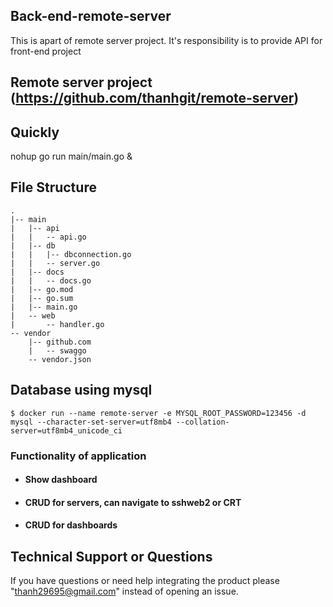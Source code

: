 ## Back-end-remote-server
This is apart of remote server project. It's responsibility is to provide API for front-end project

## Remote server project (https://github.com/thanhgit/remote-server)

## Quickly
nohup go run main/main.go &

## File Structure

```
.
|-- main
|   |-- api
|   |   -- api.go
|   |-- db
|   |   |-- dbconnection.go
|   |   -- server.go
|   |-- docs
|   |   -- docs.go
|   |-- go.mod
|   |-- go.sum
|   |-- main.go
|   -- web
|       -- handler.go
-- vendor
    |-- github.com
    |   -- swaggo
    -- vendor.json
```

## Database using mysql
```
$ docker run --name remote-server -e MYSQL_ROOT_PASSWORD=123456 -d mysql --character-set-server=utf8mb4 --collation-server=utf8mb4_unicode_ci
```

### Functionality of application
* #### Show dashboard 
* #### CRUD for servers, can navigate to sshweb2 or CRT
* #### CRUD for dashboards


## Technical Support or Questions

If you have questions or need help integrating the product please "thanh29695@gmail.com" instead of opening an issue.

